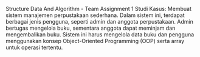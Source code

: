 Structure Data And Algorithm - Team Assignment 1
 
 
Studi Kasus:
Membuat sistem manajemen perpustakaan sederhana. Dalam sistem ini, terdapat berbagai jenis pengguna, seperti admin dan anggota perpustakaan. Admin bertugas mengelola buku, sementara anggota dapat meminjam dan mengembalikan buku. Sistem ini harus mengelola data buku dan pengguna menggunakan konsep Object-Oriented Programming (OOP) serta array untuk operasi tertentu.
